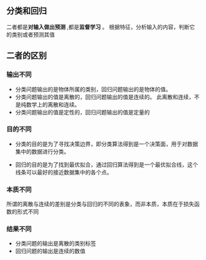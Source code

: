 ## 分类和回归
二者都是**对输入做出预测** ,都是**监督学习** 。
	根据特征，分析输入的内容，判断它的类别或者预测其值

## 二者的区别

### 输出不同
- 分类问题输出的是物体所属的类别，回归问题输出的是物体的值。
- 分类问题输出的值是离散的，回归问题输出的值是连续的。
	此离散和连续，不是纯数学上的离散和连续。
- 分类问题输出的值是定性的，回归问题输出的值是定量的
### 目的不同
- 分类的目的是为了寻找决策边界，即分类算法得到是一个决策面，用于对数据集中的数据进行分类。

- 回归的目的是为了找到最优拟合，通过回归算法得到是一个最优拟合线，这个线条可以最好的接近数据集中的各个点。
### 本质不同
所谓的离散与连续的差别是分类与回归的不同的表象，而非本质，本质在于损失函数的形式不同

### 结果不同
- 分类问题的输出是离散的类别标签
- 回归问题的输出是连续的数值


